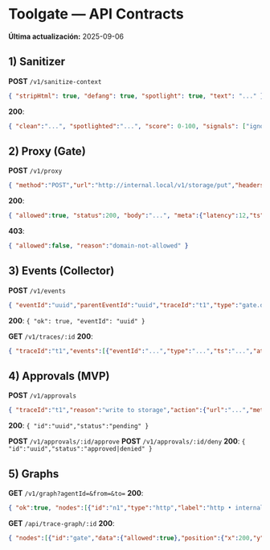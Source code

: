 # Toolgate — API Contracts

**Última actualización:** 2025-09-06

## 1) Sanitizer
**POST** `/v1/sanitize-context`
```json
{ "stripHtml": true, "defang": true, "spotlight": true, "text": "..." }
```
**200**:
```json
{ "clean":"...", "spotlighted":"...", "score": 0-100, "signals": ["ignore_previous","hidden_html"] }
```

## 2) Proxy (Gate)
**POST** `/v1/proxy`
```json
{ "method":"POST","url":"http://internal.local/v1/storage/put","headers":{"content-type":"application/json"},"body":"...","orgId":"...","projectId":"...","agentId":"...","traceId":"..." }
```
**200**:
```json
{ "allowed":true, "status":200, "body":"...", "meta":{"latency":12,"ts":"...","sig":"<hex>"} }
```
**403**:
```json
{ "allowed":false, "reason":"domain-not-allowed" }
```

## 3) Events (Collector)
**POST** `/v1/events`
```json
{ "eventId":"uuid","parentEventId":"uuid","traceId":"t1","type":"gate.decision","tool":"http","target":"internal.local","action":"POST","latencyMs":12,"status":200,"decision":"allow","riskScore":40,"attrs":{},"orgId":"...","projectId":"...","agentId":"...","ts":"ISO" }
```
**200**: `{ "ok": true, "eventId": "uuid" }`

**GET** `/v1/traces/:id`
**200**:
```json
{ "traceId":"t1","events":[{"eventId":"...","type":"...","ts":"...","attrs":{}}] }
```

## 4) Approvals (MVP)
**POST** `/v1/approvals`
```json
{ "traceId":"t1","reason":"write to storage","action":{"url":"...","method":"POST","body":"..."},"requester":"user@org" }
```
**200**: `{ "id":"uuid","status":"pending" }`

**POST** `/v1/approvals/:id/approve`
**POST** `/v1/approvals/:id/deny`
**200**: `{ "id":"uuid","status":"approved|denied" }`

## 5) Graphs
**GET** `/v1/graph?agentId=&from=&to=`
**200**:
```json
{ "ok":true, "nodes":[{"id":"n1","type":"http","label":"http • internal.local • POST","stats":{"uses":10,"avgLatency":21,"blockedOrErrors":1,"avgRisk":43}}], "edges":[{"id":"e1","from":"http::start","to":"http::internal.local","count":10,"avgLatency":22,"blocked":1}] }
```

**GET** `/api/trace-graph/:id`
**200**:
```json
{ "nodes":[{"id":"gate","data":{"allowed":true},"position":{"x":200,"y":120}}], "edges":[{"id":"e3","source":"policy","target":"gate","label":"allow"}] }
```
